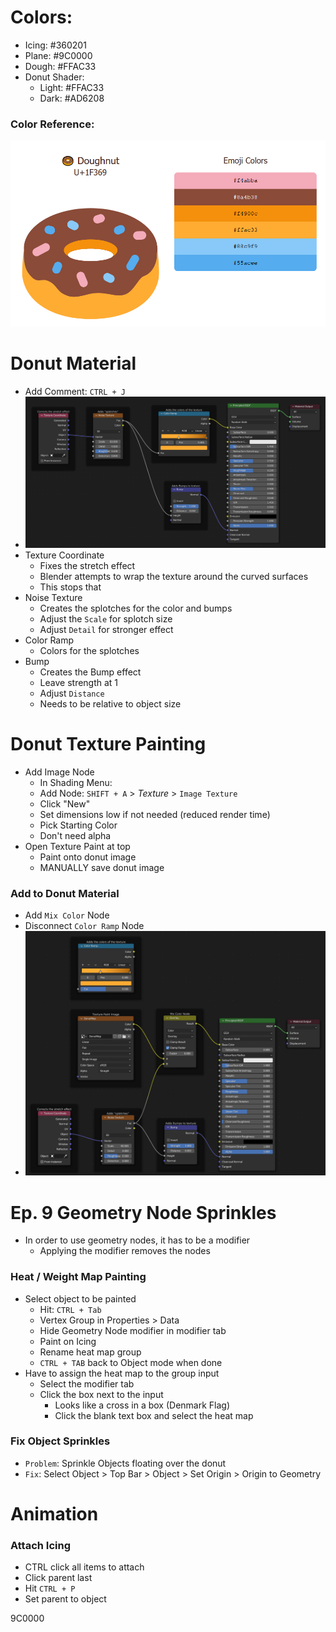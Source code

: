 # Colors:

- Icing: #360201
- Plane: #9C0000
- Dough: #FFAC33
- Donut Shader:
  - Light: #FFAC33
  - Dark: #AD6208

### Color Reference:

![Reference](ColorReference.PNG)

# Donut Material

- Add Comment: `CTRL + J`
- ![Image](Donut-Texture-Before-Painting.PNG)
- Texture Coordinate
  - Fixes the stretch effect
  - Blender attempts to wrap the texture around the curved surfaces
  - This stops that
- Noise Texture
  - Creates the splotches for the color and bumps
  - Adjust the `Scale` for splotch size
  - Adjust `Detail` for stronger effect
- Color Ramp
  - Colors for the splotches
- Bump
  - Creates the Bump effect
  - Leave strength at 1
  - Adjust `Distance`
  - Needs to be relative to object size

# Donut Texture Painting

- Add Image Node
  - In Shading Menu:
  - Add Node: `SHIFT + A` > *Texture* > `Image Texture`
  - Click "New"
  - Set dimensions low if not needed (reduced render time)
  - Pick Starting Color
  - Don't need alpha
- Open Texture Paint at top
  - Paint onto donut image
  - MANUALLY save donut image

### Add to Donut Material

- Add `Mix Color` Node
- Disconnect `Color Ramp` Node
- ![NodeImage](Donut-Texture-With-Painting.PNG)

# Ep. 9 Geometry Node Sprinkles

- In order to use geometry nodes, it has to be a modifier
  - Applying the modifier removes the nodes

### Heat / Weight Map Painting

- Select object to be painted
  - Hit: `CTRL + Tab`
  - Vertex Group in Properties > Data
  - Hide Geometry Node modifier in modifier tab
  - Paint on Icing
  - Rename heat map group
  - `CTRL + TAB` back to Object mode when done
- Have to assign the heat map to the group input
  - Select the modifier tab
  - Click the box next to the input
    - Looks like a cross in a box (Denmark Flag)
    - Click the blank text box and select the heat map

### Fix Object Sprinkles

- `Problem`: Sprinkle Objects floating over the donut
- `Fix`: Select Object > Top Bar > Object > Set Origin > Origin to Geometry 

# Animation

### Attach Icing

- CTRL click all items to attach
- Click parent last
- Hit `CTRL + P`
- Set parent to object

9C0000

